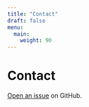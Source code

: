 ```yaml
---
title: "Contact"
draft: false
menu:
  main:
    weight: 90
---
```


# Contact

[Open an issue](https://github.com/vinclin/hugo-mock-landing-page-autodeployed/issues/new) on GitHub.
